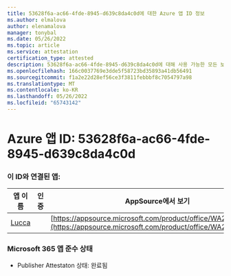 ```yaml
---
title: 53628f6a-ac66-4fde-8945-d639c8da4c0d에 대한 Azure 앱 ID 정보
ms.author: elmalova
author: elenamalova
manager: tonybal
ms.date: 05/26/2022
ms.topic: article
ms.service: attestation
certification_type: attested
description: 53628f6a-ac66-4fde-8945-d639c8da4c0d에 대해 사용 가능한 모든 보안 및 규정 준수 정보입니다.
ms.openlocfilehash: 166c0037769e3dde5f58723bd35893a41db56491
ms.sourcegitcommit: f1a2e22d28ef56ce3f3811febbbf8c7054797a98
ms.translationtype: MT
ms.contentlocale: ko-KR
ms.lasthandoff: 05/26/2022
ms.locfileid: "65743142"
---
```

# <a name="azure-app-id-53628f6a-ac66-4fde-8945-d639c8da4c0d"></a>Azure 앱 ID: 53628f6a-ac66-4fde-8945-d639c8da4c0d


### <a name="apps-associated-with-this-id"></a>이 ID와 연결된 앱:
| **앱 이름** | **인증** | **AppSource에서 보기** |
|--------------|---------------|-----------------------|
| [Lucca](../forward/WA200001650.md) |  | [https://appsource.microsoft.com/product/office/WA200001650](https://appsource.microsoft.com/product/office/WA200001650) |

### <a name="microsoft-365-app-compliance-status"></a>Microsoft 365 앱 준수 상태
- Publisher Attestaton 상태: 완료됨

